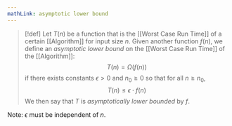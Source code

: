 ```yaml
---
mathLink: asymptotic lower bound
---
```

>[!def]
>Let $T(n)$ be a function that is the [[Worst Case Run Time]] of a certain [[Algorithm]] for input size $n$. Given another function $f(n)$, we define an *asymptotic lower bound* on the [[Worst Case Run Time]] of the [[Algorithm]]:
>$$T(n)=\Omega(f(n))$$
>if there exists constants $\epsilon>0$ and $n_{0}\ge0$ so that for all $n\ge n_{0}$,
>$$T(n)\le \epsilon\cdot f(n)$$
>We then say that $T$ is *asymptotically lower bounded* by $f$.

Note: $\epsilon$ must be independent of $n$.
